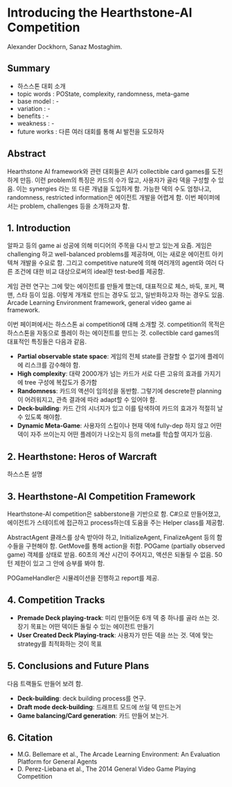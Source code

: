 # Introducing the Hearthstone-AI Competition

Alexander Dockhorn, Sanaz Mostaghim.

## Summary

- 하스스톤 대회 소개
- topic words : POState, complexity, randomness, meta-game
- base model : -
- variation : -
- benefits : -
- weakness : -
- future works : 다른 여러 대회를 통해 AI 발전을 도모하자

## Abstract

Hearthstone AI framework와 관련 대회들은 AI가 collectible card games를 도전하게 만듬. 이런 problem의 특징은 카드의 수가 많고, 사용자가 골라 덱을 구성할 수 있음. 이는 synergies 라는 또 다른 개념을 도입하게 함. 가능한 덱의 수도 엄청나고, randomness, restricted information은 에이전트 개발을 어렵게 함. 이번 페이퍼에서는 problem, challenges 등을 소개하고자 함.

## 1. Introduction

알파고 등의 game ai 성공에 의해 미디어의 주목을 다시 받고 있는게 요즘. 게임은 challenging 하고 well-balanced problems를 제공하며, 이는 새로운 에이전트 아키텍쳐 개발을 수요로 함. 그리고 competitive nature에 의해 여러개의 agent와 여러 다른 조건에 대한 비교 대상으로써의 ideal한 test-bed를 제공함. 

게임 관련 연구는 그에 맞는 에이전트를 만들게 했는데, 대표적으로 체스, 바둑, 포커, 팩맨, 스타 등이 있음. 이렇게 개개로 만드는 경우도 있고, 일반화하고자 하는 경우도 있음. Arcade Learning Environment framework, general video game ai framework. 

이번 페이퍼에서는 하스스톤 ai competition에 대해 소개할 것. competition의 목적은 하스스톤을 자동으로 플레이 하는 에이전트를 만드는 것. collectible card games의 대표적인 특징들은 다음과 같음.

- **Partial observable state space**: 게임의 전체 state를 관찰할 수 없기에 플레이에 리스크를 감수해야 함. 
- **High complexity**: 대략 2000개가 넘는 카드가 서로 다른 고유의 효과를 가지기에 tree 구성에 복잡도가 증가함
- **Randomness**: 카드의 액션이 임의성을 동반함. 그렇기에 descrete한 planning이 어려워지고, 관측 결과에 따라 adapt할 수 있어야 함.
- **Deck-building**: 카드 간의 시너지가 있고 이를 탐색하여 카드의 효과가 적절히 날 수 있도록 해야함. 
- **Dynamic Meta-Game**: 사용자의 스킬이나 현재 덱에 fully-dep 하지 않고 어떤 덱이 자주 쓰이는지 어떤 플레이가 나오는지 등의 meta를 학습할 여지가 있음.

## 2. Hearthstone: Heros of Warcraft

하스스톤 설명

## 3. Hearthstone-AI Competition Framework

Hearthstone-AI competition은 sabberstone을 기반으로 함. C#으로 만들어졌고, 에이전트가 스테이트에 접근하고 process하는데 도움을 주는 Helper class를 제공함. 

AbstractAgent 클래스를 상속 받아야 하고, InitializeAgent, FinalizeAgent 등의 함수들을 구현해야 함. GetMove를 통해 action을 취함. POGame (partially observed game) 객체를 상태로 받음. 60초의 계산 시간이 주어지고, 액션은 되돌릴 수 없음. 50턴 제한이 있고 그 안에 승부를 봐야 함.

POGameHandler은 시뮬레이션을 진행하고 report를 제공. 

## 4. Competition Tracks

- **Premade Deck playing-track**: 미리 만들어둔 6개 덱 중 하나를 골라 쓰는 것. 장기 목표는 어떤 덱이든 돌릴 수 있는 에이전트 만들기
- **User Created Deck Playing-track**: 사용자가 만든 덱을 쓰는 것. 덱에 맞는 strategy를 최적화하는 것이 목표

## 5. Conclusions and Future Plans

다음 트랙들도 만들어 보려 함.
- **Deck-building**: deck building process를 연구.
- **Draft mode deck-building**: 드래프트 모드에 쓰일 덱 만드는거
- **Game balancing/Card generation**: 카드 만들어 보는거.

## 6. Citation

- M.G. Bellemare et al., The Arcade Learning Environment: An Evaluation Platform for General Agents
- D. Perez-Liebana et al., The 2014 General Video Game Playing Competition
